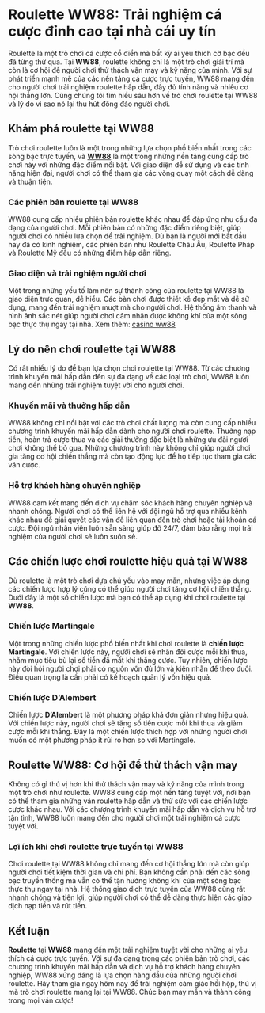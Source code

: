 <h1>Roulette WW88: Trải nghiệm cá cược đỉnh cao tại nhà cái uy tín</h1>

<p>Roulette là một trò chơi cá cược cổ điển mà bất kỳ ai yêu thích cờ bạc đều đã từng thử qua. Tại <strong>WW88</strong>, roulette không chỉ là một trò chơi giải trí mà còn là cơ hội để người chơi thử thách vận may và kỹ năng của mình. Với sự phát triển mạnh mẽ của các nền tảng cá cược trực tuyến, WW88 mang đến cho người chơi trải nghiệm roulette hấp dẫn, đầy đủ tính năng và nhiều cơ hội thắng lớn. Cùng chúng tôi tìm hiểu sâu hơn về trò chơi roulette tại WW88 và lý do vì sao nó lại thu hút đông đảo người chơi.</p>

<h2>Khám phá roulette tại WW88</h2>

<p>Trò chơi roulette luôn là một trong những lựa chọn phổ biến nhất trong các sòng bạc trực tuyến, và <a href="https://ww886.pro/"><strong>WW88</strong></a> là một trong những nền tảng cung cấp trò chơi này với những đặc điểm nổi bật. Với giao diện dễ sử dụng và các tính năng hiện đại, người chơi có thể tham gia các vòng quay một cách dễ dàng và thuận tiện.</p>

<h3>Các phiên bản roulette tại WW88</h3>

<p>WW88 cung cấp nhiều phiên bản roulette khác nhau để đáp ứng nhu cầu đa dạng của người chơi. Mỗi phiên bản có những đặc điểm riêng biệt, giúp người chơi có nhiều lựa chọn để trải nghiệm. Dù bạn là người mới bắt đầu hay đã có kinh nghiệm, các phiên bản như Roulette Châu Âu, Roulette Pháp và Roulette Mỹ đều có những điểm hấp dẫn riêng.</p>

<h3>Giao diện và trải nghiệm người chơi</h3>

<p>Một trong những yếu tố làm nên sự thành công của roulette tại WW88 là giao diện trực quan, dễ hiểu. Các bàn chơi được thiết kế đẹp mắt và dễ sử dụng, mang đến trải nghiệm mượt mà cho người chơi. Hệ thống âm thanh và hình ảnh sắc nét giúp người chơi cảm nhận được không khí của một sòng bạc thực thụ ngay tại nhà.&nbsp;Xem thêm:&nbsp;<a href="https://ww886.pro/casino-ww88">casino ww88</a></p>

<h2>Lý do nên chơi roulette tại WW88</h2>

<p>Có rất nhiều lý do để bạn lựa chọn chơi roulette tại WW88. Từ các chương trình khuyến mãi hấp dẫn đến sự đa dạng về các loại trò chơi, WW88 luôn mang đến những trải nghiệm tuyệt vời cho người chơi.</p>

<h3>Khuyến mãi và thưởng hấp dẫn</h3>

<p>WW88 không chỉ nổi bật với các trò chơi chất lượng mà còn cung cấp nhiều chương trình khuyến mãi hấp dẫn dành cho người chơi roulette. Thưởng nạp tiền, hoàn trả cược thua và các giải thưởng đặc biệt là những ưu đãi người chơi không thể bỏ qua. Những chương trình này không chỉ giúp người chơi gia tăng cơ hội chiến thắng mà còn tạo động lực để họ tiếp tục tham gia các ván cược.</p>

<h3>Hỗ trợ khách hàng chuyên nghiệp</h3>

<p>WW88 cam kết mang đến dịch vụ chăm sóc khách hàng chuyên nghiệp và nhanh chóng. Người chơi có thể liên hệ với đội ngũ hỗ trợ qua nhiều kênh khác nhau để giải quyết các vấn đề liên quan đến trò chơi hoặc tài khoản cá cược. Đội ngũ nhân viên luôn sẵn sàng giúp đỡ 24/7, đảm bảo rằng mọi trải nghiệm của người chơi sẽ luôn suôn sẻ.</p>

<h2>Các chiến lược chơi roulette hiệu quả tại WW88</h2>

<p>Dù roulette là một trò chơi dựa chủ yếu vào may mắn, nhưng việc áp dụng các chiến lược hợp lý cũng có thể giúp người chơi tăng cơ hội chiến thắng. Dưới đây là một số chiến lược mà bạn có thể áp dụng khi chơi roulette tại <strong>WW88</strong>.</p>

<h3>Chiến lược Martingale</h3>

<p>Một trong những chiến lược phổ biến nhất khi chơi roulette là <strong>chiến lược Martingale</strong>. Với chiến lược này, người chơi sẽ nhân đôi cược mỗi khi thua, nhằm mục tiêu bù lại số tiền đã mất khi thắng cược. Tuy nhiên, chiến lược này đòi hỏi người chơi phải có nguồn vốn đủ lớn và kiên nhẫn để theo đuổi. Điều quan trọng là cần phải có kế hoạch quản lý vốn hiệu quả.</p>

<h3>Chiến lược D&rsquo;Alembert</h3>

<p>Chiến lược <strong>D&rsquo;Alembert</strong> là một phương pháp khá đơn giản nhưng hiệu quả. Với chiến lược này, người chơi sẽ tăng số tiền cược mỗi khi thua và giảm cược mỗi khi thắng. Đây là một chiến lược thích hợp với những người chơi muốn có một phương pháp ít rủi ro hơn so với Martingale.</p>

<h2>Roulette WW88: Cơ hội để thử thách vận may</h2>

<p>Không có gì thú vị hơn khi thử thách vận may và kỹ năng của mình trong một trò chơi như roulette. WW88 cung cấp một nền tảng tuyệt vời, nơi bạn có thể tham gia những ván roulette hấp dẫn và thử sức với các chiến lược cược khác nhau. Với các chương trình khuyến mãi hấp dẫn và dịch vụ hỗ trợ tận tình, WW88 luôn mang đến cho người chơi một trải nghiệm cá cược tuyệt vời.</p>

<h3>Lợi ích khi chơi roulette trực tuyến tại WW88</h3>

<p>Chơi roulette tại WW88 không chỉ mang đến cơ hội thắng lớn mà còn giúp người chơi tiết kiệm thời gian và chi phí. Bạn không cần phải đến các sòng bạc truyền thống mà vẫn có thể tận hưởng không khí của một sòng bạc thực thụ ngay tại nhà. Hệ thống giao dịch trực tuyến của WW88 cũng rất nhanh chóng và tiện lợi, giúp người chơi có thể dễ dàng thực hiện các giao dịch nạp tiền và rút tiền.</p>

<h2>Kết luận</h2>

<p><strong>Roulette</strong> tại <strong>WW88</strong> mang đến một trải nghiệm tuyệt vời cho những ai yêu thích cá cược trực tuyến. Với sự đa dạng trong các phiên bản trò chơi, các chương trình khuyến mãi hấp dẫn và dịch vụ hỗ trợ khách hàng chuyên nghiệp, WW88 xứng đáng là lựa chọn hàng đầu của những người chơi roulette. Hãy tham gia ngay hôm nay để trải nghiệm cảm giác hồi hộp, thú vị mà trò chơi roulette mang lại tại WW88. Chúc bạn may mắn và thành công trong mọi ván cược!</p>

